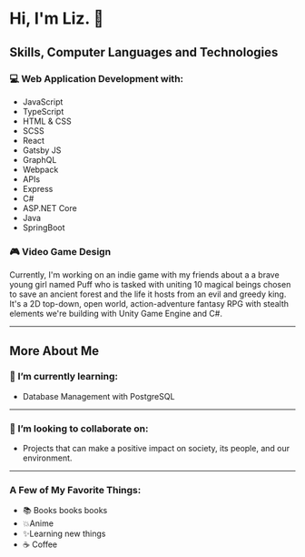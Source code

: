 # Hi, I'm Liz. 👋

## Skills, Computer Languages and Technologies
### 💻 Web Application Development with:
- JavaScript
- TypeScript
- HTML & CSS
- SCSS
- React
- Gatsby JS
- GraphQL
- Webpack
- APIs
- Express
- C#
- ASP.NET Core
- Java
- SpringBoot

### 🎮 Video Game Design
Currently, I'm working on an indie game with my friends about a a brave young girl named 
Puff who is tasked with uniting 10 magical beings chosen to save an ancient forest and the life it hosts from an evil and greedy king.
It's a 2D top-down, open world, action-adventure fantasy RPG with stealth elements we're building with Unity Game Engine and C#.

---

## More About Me

### 🌱 I’m currently learning:
- Database Management with PostgreSQL

---

### 💞️ I’m looking to collaborate on:
- Projects that can make a positive impact on society, its people, and our environment.

---
### A Few of My Favorite Things:
- 📚 Books books books
- 💥Anime 
- ✨Learning new things 
- ☕ Coffee 
